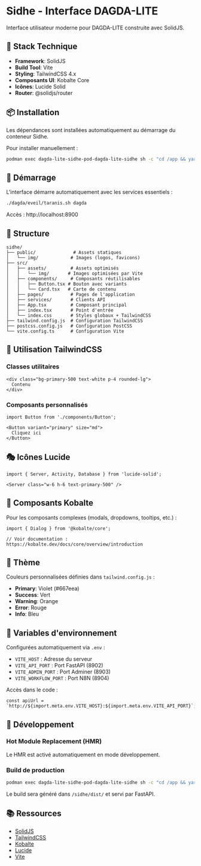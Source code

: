 # Sidhe - Interface DAGDA-LITE

Interface utilisateur moderne pour DAGDA-LITE construite avec SolidJS.

## 🎨 Stack Technique

- **Framework**: SolidJS
- **Build Tool**: Vite
- **Styling**: TailwindCSS 4.x
- **Composants UI**: Kobalte Core
- **Icônes**: Lucide Solid
- **Router**: @solidjs/router

## 📦 Installation

Les dépendances sont installées automatiquement au démarrage du conteneur Sidhe.

Pour installer manuellement :
```bash
podman exec dagda-lite-sidhe-pod-dagda-lite-sidhe sh -c "cd /app && yarn install"
```

## 🚀 Démarrage

L'interface démarre automatiquement avec les services essentiels :
```bash
./dagda/eveil/taranis.sh dagda
```

Accès : http://localhost:8900

## 📁 Structure

```
sidhe/
├── public/              # Assets statiques
│   └── img/            # Images (logos, favicons)
├── src/
│   ├── assets/         # Assets optimisés
│   │   └── img/       # Images optimisées par Vite
│   ├── components/     # Composants réutilisables
│   │   ├── Button.tsx # Bouton avec variants
│   │   └── Card.tsx   # Carte de contenu
│   ├── pages/          # Pages de l'application
│   ├── services/       # Clients API
│   ├── App.tsx         # Composant principal
│   ├── index.tsx       # Point d'entrée
│   └── index.css       # Styles globaux + TailwindCSS
├── tailwind.config.js  # Configuration TailwindCSS
├── postcss.config.js   # Configuration PostCSS
└── vite.config.ts      # Configuration Vite
```

## 🎨 Utilisation TailwindCSS

### Classes utilitaires
```tsx
<div class="bg-primary-500 text-white p-4 rounded-lg">
  Contenu
</div>
```

### Composants personnalisés
```tsx
import Button from './components/Button';

<Button variant="primary" size="md">
  Cliquez ici
</Button>
```

## 🎭 Icônes Lucide

```tsx
import { Server, Activity, Database } from 'lucide-solid';

<Server class="w-6 h-6 text-primary-500" />
```

## 🧩 Composants Kobalte

Pour les composants complexes (modals, dropdowns, tooltips, etc.) :
```tsx
import { Dialog } from '@kobalte/core';

// Voir documentation : https://kobalte.dev/docs/core/overview/introduction
```

## 🎨 Thème

Couleurs personnalisées définies dans `tailwind.config.js` :
- **Primary**: Violet (#667eea)
- **Success**: Vert
- **Warning**: Orange
- **Error**: Rouge
- **Info**: Bleu

## 📝 Variables d'environnement

Configurées automatiquement via `.env` :
- `VITE_HOST` : Adresse du serveur
- `VITE_API_PORT` : Port FastAPI (8902)
- `VITE_ADMIN_PORT` : Port Adminer (8903)
- `VITE_WORKFLOW_PORT` : Port N8N (8904)

Accès dans le code :
```tsx
const apiUrl = `http://${import.meta.env.VITE_HOST}:${import.meta.env.VITE_API_PORT}`;
```

## 🔧 Développement

### Hot Module Replacement (HMR)
Le HMR est activé automatiquement en mode développement.

### Build de production
```bash
podman exec dagda-lite-sidhe-pod-dagda-lite-sidhe sh -c "cd /app && yarn build"
```

Le build sera généré dans `/sidhe/dist/` et servi par FastAPI.

## 📚 Ressources

- [SolidJS](https://www.solidjs.com/)
- [TailwindCSS](https://tailwindcss.com/)
- [Kobalte](https://kobalte.dev/)
- [Lucide](https://lucide.dev/)
- [Vite](https://vitejs.dev/)
